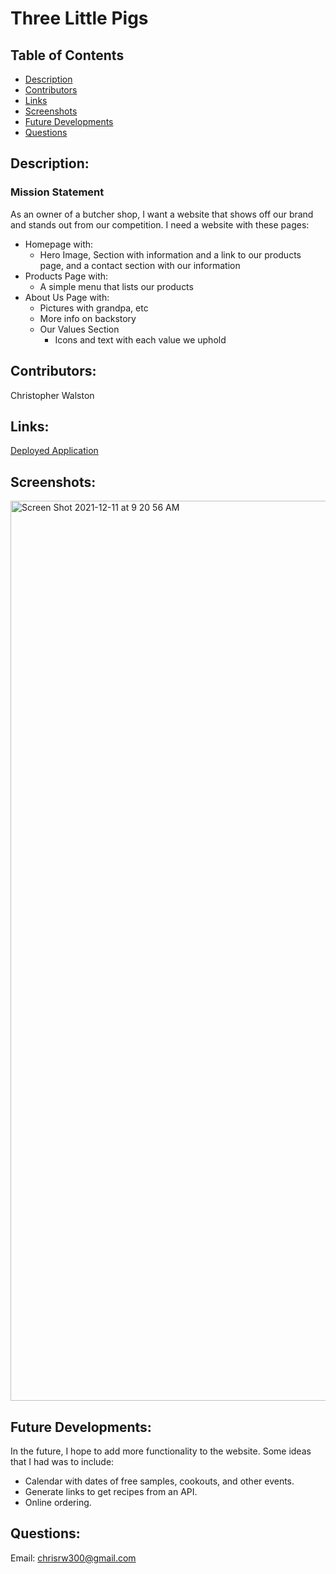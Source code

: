 # Three Little Pigs

## Table of Contents
* [Description](#description)
* [Contributors](#contributors)
* [Links](#links)
* [Screenshots](#screenshots)
* [Future Developments](#futuredevelopments)
* [Questions](#questions)

## Description:
### Mission Statement
As an owner of a butcher shop,
I want a website that shows off our brand and stands out from our competition.
I need a website with these pages:
* Homepage with:
    - Hero Image, Section with information and a link to our products page, and a contact section with our information
* Products Page with:
    - A simple menu that lists our products
* About Us Page with:
    - Pictures with grandpa, etc
    - More info on backstory
    - Our Values Section
        - Icons and text with each value we uphold

## Contributors:
Christopher Walston

## Links:
[Deployed Application](https://chrisrw300.github.io/three-little-pigs/)

## Screenshots:
<img width="1440" alt="Screen Shot 2021-12-11 at 9 20 56 AM" src="https://user-images.githubusercontent.com/65309756/145683859-b37880d4-d83e-418e-b4b4-bb4ad028cb41.png">

## Future Developments:
In the future, I hope to add more functionality to the website. Some ideas that I had was to include:
* Calendar with dates of free samples, cookouts, and other events.
* Generate links to get recipes from an API.
* Online ordering.

## Questions:
Email: <chrisrw300@gmail.com>